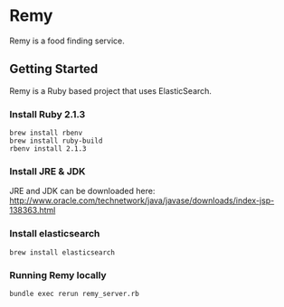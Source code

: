 # Remy

Remy is a food finding service.

## Getting Started

Remy is a Ruby based project that uses ElasticSearch.

### Install Ruby 2.1.3

```
brew install rbenv
brew install ruby-build
rbenv install 2.1.3
```

### Install JRE & JDK

JRE and JDK can be downloaded here: http://www.oracle.com/technetwork/java/javase/downloads/index-jsp-138363.html

### Install elasticsearch

```
brew install elasticsearch
```

### Running Remy locally

```
bundle exec rerun remy_server.rb
```